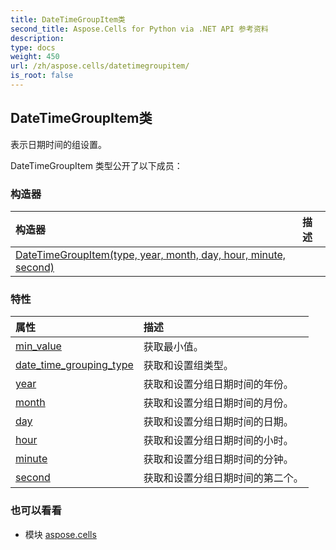 ```yaml
---
title: DateTimeGroupItem类
second_title: Aspose.Cells for Python via .NET API 参考资料
description:
type: docs
weight: 450
url: /zh/aspose.cells/datetimegroupitem/
is_root: false
---
```

## DateTimeGroupItem类
表示日期时间的组设置。



DateTimeGroupItem 类型公开了以下成员：

### 构造器
|构造器|描述|
| :- | :- |
| [DateTimeGroupItem(type, year, month, day, hour, minute, second)](/cells/python-net/zh/aspose.cells/datetimegroupitem/__init__/#DateTimeGroupingType-int-int-int-int-int-int) |  |


### 特性
|属性|描述|
| :- | :- |
| [min_value](/cells/python-net/zh/aspose.cells/datetimegroupitem/min_value) |获取最小值。|
| [date_time_grouping_type](/cells/python-net/zh/aspose.cells/datetimegroupitem/date_time_grouping_type) |获取和设置组类型。|
| [year](/cells/python-net/zh/aspose.cells/datetimegroupitem/year) |获取和设置分组日期时间的年份。|
| [month](/cells/python-net/zh/aspose.cells/datetimegroupitem/month) |获取和设置分组日期时间的月份。|
| [day](/cells/python-net/zh/aspose.cells/datetimegroupitem/day) |获取和设置分组日期时间的日期。|
| [hour](/cells/python-net/zh/aspose.cells/datetimegroupitem/hour) |获取和设置分组日期时间的小时。|
| [minute](/cells/python-net/zh/aspose.cells/datetimegroupitem/minute) |获取和设置分组日期时间的分钟。|
| [second](/cells/python-net/zh/aspose.cells/datetimegroupitem/second) |获取和设置分组日期时间的第二个。|



### 也可以看看
* 模块 [aspose.cells](..)

